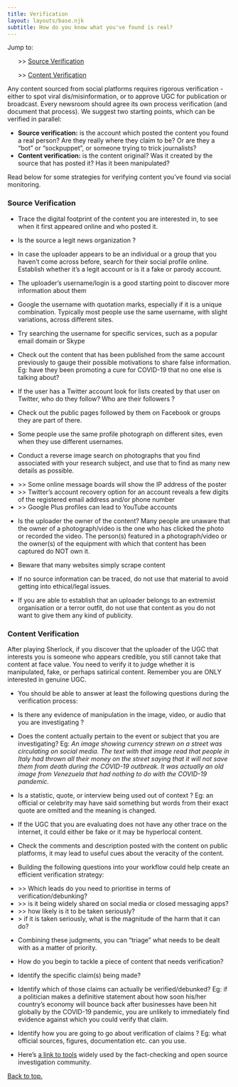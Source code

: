 ```yaml
---
title: Verification
layout: layouts/base.njk
subtitle: How do you know what you've found is real?
---
```


<div class="quicknav" id="nav">
	Jump to:<br>
<ul>>> <a href="#sourceverification">Source Verification</a></ul>
<ul>>> <a href="#contentverification">Content Verification</a></ul>
</div>

Any content sourced from social platforms requires rigorous verification - either to spot viral dis/misinformation, or to approve UGC for publication or broadcast. Every newsroom should agree its own process verification (and document that process). We suggest two starting points, which can be verified in parallel:

- **Source verification:** is the account which posted the content you found a real person? Are they really where they claim to be? Or are they a “bot” or “sockpuppet”, or someone trying to trick journalists?
- **Content verification:** is the content original? Was it created by the source that has posted it? Has it been manipulated? 

Read below for some strategies for verifying content you’ve found via social monitoring.

<h3 id="sourceverification">Source Verification</h3>

* Trace the digital footprint of the content you are interested in, to see when it first appeared online and who posted it.  

* Is the source a legit news organization ?  

* In case the uploader appears to be an individual or a group that you haven’t come across before, search for their social profile online. Establish whether it’s a legit account or is it a fake or parody account. 

* The uploader’s username/login is a good starting point to discover more information about them   

* Google the username with quotation marks, especially if it is a unique combination. Typically most people use the same username, with slight variations, across different sites. 

* Try searching the username for specific services, such as a popular email domain or Skype

* Check out the content that has been published from the same account previously to gauge their possible motivations to share false information. Eg: have they been promoting a cure for COVID-19 that no one else is talking about? 

* If the user has a Twitter account look for lists created by that user on Twitter, who do they follow? Who are their followers ? 

* Check out the public pages followed by them on Facebook or groups they are part of there. 

* Some people use the same profile photograph on different sites, even when they use different usernames.

* Conduct a reverse image search on photographs that you find associated with your research subject, and use that to find as many new details as possible.

<div class="indent"><ul>
<li>>> Some online message boards will show the IP address of the poster</li>
<li>>> Twitter’s account recovery option for an account reveals a few digits of the registered email address and/or phone number</li>
<li>>> Google Plus profiles can lead to YouTube accounts</li>
</ul></div>

* Is the uploader the owner of the content? Many people are unaware that the owner of a photograph/video is the one who has clicked the photo or recorded the video. The person(s) featured in a photograph/video or the owner(s) of the equipment with which that content has been captured do NOT own it. 

* Beware that many websites simply scrape content  

* If no source information can be traced, do not use that material to avoid getting into ethical/legal issues.   

* If you are able to establish that an uploader belongs to an extremist organisation or a terror outfit, do not use that content as you do not want to give them any kind of publicity. 

<h3 id="contentverification">Content Verification</h3>

After playing Sherlock, if you discover that the uploader of the UGC that interests you is someone who appears credible, you still cannot take that content at face value. You need to verify it to judge whether it is manipulated, fake, or perhaps satirical content. Remember you are ONLY interested in genuine UGC.  

* You should be able to answer at least the following questions during the verification process:  

* Is there any evidence of manipulation in the image, video, or audio that you are investigating ? 

* Does the content actually pertain to the event or subject that you are investigating? Eg: *An image showing currency strewn on a street was circulating on social media. The text with that image read that people in Italy had thrown all their money on the street saying that it will not save them from death during the COVID-19 outbreak. It was actually an old image from Venezuela that had nothing to do with the COVID-19 pandemic.*   

* Is a statistic, quote, or interview being used out of context ? Eg: an official or celebrity may have said something but words from their exact quote are omitted and the meaning is changed.

* If the UGC that you are evaluating does not have any other trace on the internet, it could either be fake or it may be hyperlocal content. 
  
* Check the comments and description posted with the content on public platforms, it may lead to useful cues about the veracity of the content. 

* Building the following questions into your workflow could help create an efficient verification strategy: 

<div class="indent"> <ul>
<li>>> Which leads do you need to prioritise in terms of verification/debunking?</li> 
<li>>> is it being widely shared on social media or closed messaging apps?</li>
<li>>> how likely is it to be taken seriously?</li>
<li>> if it is taken seriously, what is the magnitude of the harm that it can do?</li>
</ul></div>

* Combining these judgments, you can “triage” what needs to be dealt with as a matter of priority. 

* How do you begin to tackle a piece of content that needs verification?

* Identify the specific claim(s) being made?

* Identify which of those claims can actually be verified/debunked? Eg: if a politician makes a definitive statement about how soon his/her country’s economy will bounce back after businesses have been hit globally by the COVID-19 pandemic, you are unlikely to immediately find evidence against which you could verify that claim.  

* Identify how you are going to go about verification of claims ? Eg: what official sources, figures, documentation etc. can you use.

* Here’s [a link to tools](https://www.osintessentials.com/) widely used by the fact-checking and open source investigation community.

<a href="#nav">Back to top.</a>